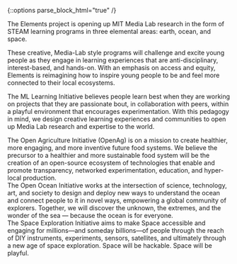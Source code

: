 {::options parse_block_html="true" /}
<div class="content content__ml-learning-initiative">
The Elements project is opening up MIT Media Lab research in the form of STEAM learning programs in three elemental areas: earth, ocean, and space.

These creative, Media-Lab style programs will challenge and excite young people as they engage in learning experiences that are anti-disciplinary, interest-based, and hands-on. With an emphasis on access and equity, Elements is reimagining how to inspire young people to be and feel more connected to their local ecosystems.

The ML Learning Initiative believes people learn best when they are working on projects that they are passionate bout, in collaboration with peers, within a playful environment that encourages experimentation. With this pedagogy in mind, we design creative learning experiences and communities to open up Media Lab research and expertise to the world.
</div>

<div class="content content__ag hide">
The Open Agriculture Initiative (OpenAg) is on a mission to create healthier, more engaging, and more inventive future food systems. We believe the precursor to a healthier and more sustainable food system will be the creation of an open-source ecosystem of technologies that enable and promote transparency, networked experimentation, education, and hyper-local production.
</div>

<div class="content content__ocean-initiative hide">
The Open Ocean Initiative works at the intersection of science, technology, art, and society to design and deploy new ways to understand the ocean and connect people to it in novel ways, empowering a global community of explorers. Together, we will discover the unknown, the extremes, and the wonder of the sea — because the ocean is for everyone.
</div>

<div class="content content__space-exploration-initiative hide">
The Space Exploration Initiative aims to make Space accessible and engaging for millions—and someday billions—of people through the reach of DIY instruments, experiments, sensors, satellites, and ultimately through a new age of space exploration. Space will be hackable. Space will be playful.
</div>